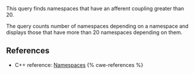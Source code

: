 This query finds namespaces that have an afferent coupling greater than 20.

The query counts number of namespaces depending on a namespace and displays those that have more than 20 namespaces depending on them.


## References
* C++ reference: [Namespaces](https://en.cppreference.com/w/cpp/language/namespace)
{% cwe-references %}

